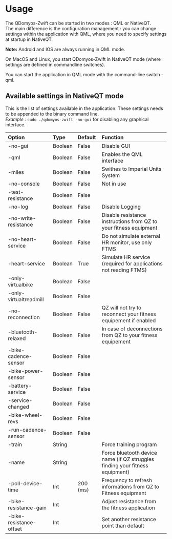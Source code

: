 # Usage

The QDomyos-Zwift can be started in two modes : QML or NativeQT.  
The main difference is the configuration management : you can change settings within the application with QML, where you need to specify settings at startup in NativeQT.

**Note:** Android and IOS are always running in QML mode.

On MacOS and Linux, you start QDomyos-Zwift in NativeQT mode (where settings are defined in commandline switches).

You can start the application in QML mode with the command-line switch -qml.


## Available settings in NativeQT mode

This is the list of settings available in the application. These settings needs to be appended to the binary command line.  
*Example :* `sudo ./qdomyos-zwift -no-gui` for disabling any graphical interface.

| **Option**              | **Type** | **Default** | **Function**                                                                 |
|:------------------------|:---------|:------------|:-----------------------------------------------------------------------------|
| -no-gui                 | Boolean  | False       | Disable GUI                                                                  |
| -qml                    | Boolean  | False       | Enables the QML interface                                                    |
| -miles                  | Boolean  | False       | Swithes to Imperial Units System                                             |
| -no-console             | Boolean  | False       | Not in use                                                                   |
| -test-resistance        | Boolean  | False       |                                                                              |
| -no-log                 | Boolean  | False       | Disable Logging                                                              |
| -no-write-resistance    | Boolean  | False       | Disable resistance instructions from QZ to your fitness equipment            |
| -no-heart-service       | Boolean  | False       | Do not simulate external HR monitor, use only FTMS                           |
| -heart-service          | Boolean  | True        | Simulate HR service (required for applications not reading FTMS)             |
| -only-virtualbike       | Boolean  | False       |                                                                              |
| -only-virtualtreadmill  | Boolean  | False       |                                                                              |
| -no-reconnection        | Boolean  | False       | QZ will not try to reconnect your fitness equipement if enabled              |
| -bluetooth-relaxed      | Boolean  | False       | In case of deconnections from QZ to your fitness equipement                  |
| -bike-cadence-sensor    | Boolean  | False       |                                                                              |
| -bike-power-sensor      | Boolean  | False       |                                                                              |
| -battery-service        | Boolean  | False       |                                                                              |
| -service-changed        | Boolean  | False       |                                                                              |
| -bike-wheel-revs        | Boolean  | False       |                                                                              |
| -run-cadence-sensor     | Boolean  | False       |                                                                              |
| -train                  | String   |             | Force training program                                                       |
| -name                   | String   |             | Force bluetooth device name (if QZ struggles finding your fitness equipment) |
| -poll-device-time       | Int      | 200 (ms)    | Frequency to refresh informations from QZ to Fitness equipment               |
| -bike-resistance-gain   | Int      |             | Adjust resistance from the fitness application                               |
| -bike-resistance-offset | Int      |             | Set another resistance point than default                                    |

